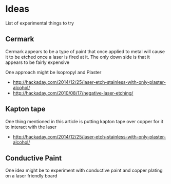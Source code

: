 # Ideas

List of experimental things to try

## Cermark

Cermark appears to be a type of paint that once applied to metal will cause it to be etched once a laser is fired at it.
The only down side is that it appears to be fairly expensive

One approach might be Isopropyl and Plaster

  * <http://hackaday.com/2014/12/25/laser-etch-stainless-with-only-plaster-alcohol/>
  * <http://hackaday.com/2010/08/17/negative-laser-etching/>

## Kapton tape

One thing mentioned in this article is putting kapton tape over copper for it to interact with the laser <br>

  * <http://hackaday.com/2014/12/25/laser-etch-stainless-with-only-plaster-alcohol/>

## Conductive Paint

One idea might be to experiment with conductive paint and copper plating on a laser friendly board

